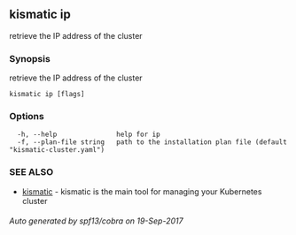 ## kismatic ip

retrieve the IP address of the cluster

### Synopsis


retrieve the IP address of the cluster

```
kismatic ip [flags]
```

### Options

```
  -h, --help               help for ip
  -f, --plan-file string   path to the installation plan file (default "kismatic-cluster.yaml")
```

### SEE ALSO
* [kismatic](kismatic.md)	 - kismatic is the main tool for managing your Kubernetes cluster

###### Auto generated by spf13/cobra on 19-Sep-2017
